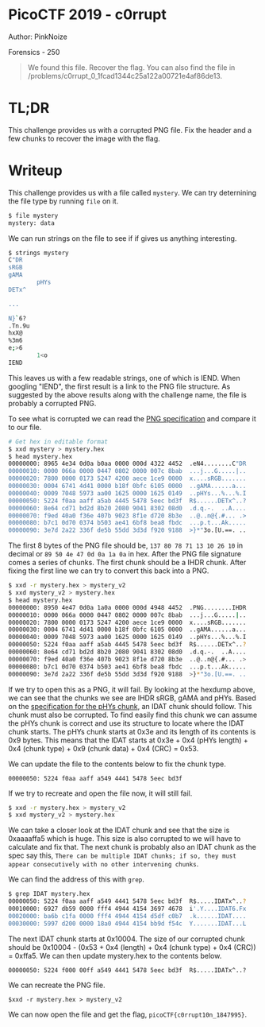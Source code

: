 # PicoCTF 2019 - c0rrupt
Author: PinkNoize

Forensics - 250

> We found this file. Recover the flag. You can also find the file in /problems/c0rrupt_0_1fcad1344c25a122a00721e4af86de13.

# TL;DR
This challenge provides us with a corrupted PNG file. Fix the header and a few chunks to recover the image with the flag.

# Writeup

This challenge provides us with a file called `mystery`. We can try deternining the file type by running `file` on it.

```bash
$ file mystery 
mystery: data
```

We can run strings on the file to see if if gives us anything interesting.

```bash
$ strings mystery
C"DR
sRGB
gAMA
        pHYs
DETx^

...

N}`6?
.Tn.9u
hxX@
%3m6
e;>6
        1<o
IEND
```

This leaves us with a few readable strings, one of which is IEND. When googling "IEND", the first result is a link to the PNG file structure. As suggested by the above results along with the challenge name, the file is probably a corrupted PNG.

To see what is corrupted we can read the [PNG specification](https://www.w3.org/TR/PNG-Structure.html) and compare it to our file.

```bash
# Get hex in editable format
$ xxd mystery > mystery.hex
$ head mystery.hex
00000000: 8965 4e34 0d0a b0aa 0000 000d 4322 4452  .eN4........C"DR
00000010: 0000 066a 0000 0447 0802 0000 007c 8bab  ...j...G.....|..
00000020: 7800 0000 0173 5247 4200 aece 1ce9 0000  x....sRGB.......
00000030: 0004 6741 4d41 0000 b18f 0bfc 6105 0000  ..gAMA......a...
00000040: 0009 7048 5973 aa00 1625 0000 1625 0149  ..pHYs...%...%.I
00000050: 5224 f0aa aaff a5ab 4445 5478 5eec bd3f  R$......DETx^..?
00000060: 8e64 cd71 bd2d 8b20 2080 9041 8302 08d0  .d.q.-.  ..A....
00000070: f9ed 40a0 f36e 407b 9023 8f1e d720 8b3e  ..@..n@{.#... .>
00000080: b7c1 0d70 0374 b503 ae41 6bf8 bea8 fbdc  ...p.t...Ak.....
00000090: 3e7d 2a22 336f de5b 55dd 3d3d f920 9188  >}*"3o.[U.==. ..
```

The first 8 bytes of the PNG file should be, `137 80 78 71 13 10 26 10` in decimal or `89 50 4e 47 0d 0a 1a 0a` in hex. After the PNG file signature comes a series of chunks. The first chunk should be a IHDR chunk. After fixing the first line we can try to convert this back into a PNG.

```bash
$ xxd -r mystery.hex > mystery_v2 
$ xxd mystery_v2 > mystery.hex 
$ head mystery.hex
00000000: 8950 4e47 0d0a 1a0a 0000 000d 4948 4452  .PNG........IHDR
00000010: 0000 066a 0000 0447 0802 0000 007c 8bab  ...j...G.....|..
00000020: 7800 0000 0173 5247 4200 aece 1ce9 0000  x....sRGB.......
00000030: 0004 6741 4d41 0000 b18f 0bfc 6105 0000  ..gAMA......a...
00000040: 0009 7048 5973 aa00 1625 0000 1625 0149  ..pHYs...%...%.I
00000050: 5224 f0aa aaff a5ab 4445 5478 5eec bd3f  R$......DETx^..?
00000060: 8e64 cd71 bd2d 8b20 2080 9041 8302 08d0  .d.q.-.  ..A....
00000070: f9ed 40a0 f36e 407b 9023 8f1e d720 8b3e  ..@..n@{.#... .>
00000080: b7c1 0d70 0374 b503 ae41 6bf8 bea8 fbdc  ...p.t...Ak.....
00000090: 3e7d 2a22 336f de5b 55dd 3d3d f920 9188  >}*"3o.[U.==. ..
```

If we try to open this as a PNG, it will fail. By looking at the hexdump above, we can see that the chunks we see are IHDR sRGB, gAMA and pHYs. Based on the [specification for the pHYs chunk](https://www.w3.org/TR/PNG-Chunks.html), an IDAT chunk should follow. This chunk must also be corrupted. To find easily find this chunk we can assume the pHYs chunk is correct and use its structure to locate where the IDAT chunk starts. The pHYs chunk starts at 0x3e and its length of its contents is 0x9 bytes. This means that the IDAT starts at 0x3e + 0x4 (pHYs length) + 0x4 (chunk type) + 0x9 (chunk data) + 0x4 (CRC) = 0x53.

We can update the file to the contents below to fix the chunk type.

```
00000050: 5224 f0aa aaff a549 4441 5478 5eec bd3f
```

If we try to recreate and open the file now, it will still fail. 

```bash
$ xxd -r mystery.hex > mystery_v2 
$ xxd mystery_v2 > mystery.hex
```

We can take a closer look at the IDAT chunk and see that the size is 0xaaaaffa5 which is huge. This size is also corrupted to we will have to calculate and fix that. The next chunk is probably also an IDAT chunk as the spec say this, `There can be multiple IDAT chunks; if so, they must appear consecutively with no other intervening chunks`.

We can find the address of this with `grep`.

```bash
$ grep IDAT mystery.hex 
00000050: 5224 f0aa aaff a549 4441 5478 5eec bd3f  R$.....IDATx^..?
00010000: 6927 db59 0000 fff4 4944 4154 3697 4678  i'.Y....IDAT6.Fx
00020000: ba6b c1fa 0000 fff4 4944 4154 d5df c0b7  .k......IDAT....
00030000: 5997 d200 0000 18a0 4944 4154 bb9d f54c  Y.......IDAT...L
```

The next IDAT chunk starts at 0x10004. The size of our corrupted chunk should be 0x10004 - (0x53 + 0x4 (length) + 0x4 (chunk type) + 0x4 (CRC)) = 0xffa5. We can then update mystery.hex to the contents below.

```
00000050: 5224 f000 00ff a549 4441 5478 5eec bd3f  R$.....IDATx^..?
```

We can recreate the PNG file.

```
$xxd -r mystery.hex > mystery_v2
```

We can now open the file and get the flag, `picoCTF{c0rrupt10n_1847995}`.
